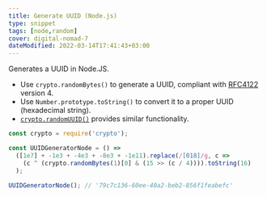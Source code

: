 ```yaml
---
title: Generate UUID (Node.js)
type: snippet
tags: [node,random]
cover: digital-nomad-7
dateModified: 2022-03-14T17:41:43+03:00
---
```


Generates a UUID in Node.JS.

- Use `crypto.randomBytes()` to generate a UUID, compliant with [RFC4122](https://www.ietf.org/rfc/rfc4122.txt) version 4.
- Use `Number.prototype.toString()` to convert it to a proper UUID (hexadecimal string).
- [`crypto.randomUUID()`](https://nodejs.org/api/crypto.html#cryptorandomuuidoptions) provides similar functionality.

```js
const crypto = require('crypto');

const UUIDGeneratorNode = () =>
  ([1e7] + -1e3 + -4e3 + -8e3 + -1e11).replace(/[018]/g, c =>
    (c ^ (crypto.randomBytes(1)[0] & (15 >> (c / 4)))).toString(16)
  );
```

```js
UUIDGeneratorNode(); // '79c7c136-60ee-40a2-beb2-856f1feabefc'
```
